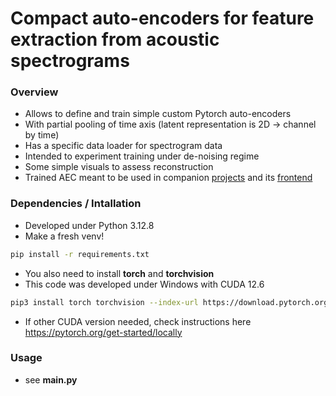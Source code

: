 # Compact auto-encoders for feature extraction from acoustic spectrograms  

### Overview
* Allows to define and train simple custom Pytorch auto-encoders
* With partial pooling of time axis (latent representation is 2D -> channel by time)
* Has a specific data loader for spectrogram data
* Intended to experiment training under de-noising regime
* Some simple visuals to assess reconstruction 
* Trained AEC meant to be used in companion [projects](https://github.com/sergezaugg/spectrogram_image_clustering) and its [frontend](https://spectrogram-image-clustering.streamlit.app/)


### Dependencies / Intallation
* Developed under Python 3.12.8
* Make a fresh venv!
```bash 
pip install -r requirements.txt
```
* You also need to install **torch** and **torchvision**
* This code was developed under Windows with CUDA 12.6 
```bash 
pip3 install torch torchvision --index-url https://download.pytorch.org/whl/cu126
```
* If other CUDA version needed, check instructions here https://pytorch.org/get-started/locally

### Usage 
*  see **main.py**


